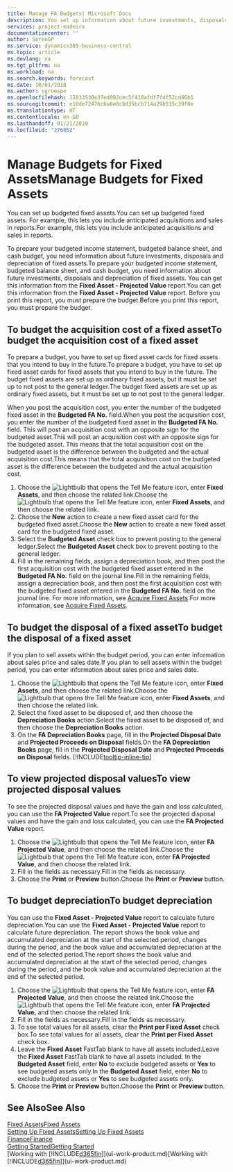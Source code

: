 ```yaml
---
title: Manage FA Budgets| Microsoft Docs
description: You set up information about future investments, disposals, and depreciation of fixed assets to help prepare budgets and forecasts.
services: project-madeira
documentationcenter: ''
author: SorenGP
ms.service: dynamics365-business-central
ms.topic: article
ms.devlang: na
ms.tgt_pltfrm: na
ms.workload: na
ms.search.keywords: forecast
ms.date: 10/01/2018
ms.author: sgroespe
ms.openlocfilehash: 12833530e37ed092cec5f410afdf7f4f52cd46b1
ms.sourcegitcommit: e10de72476c6a6e0cbd35bcb714a29b535c39f0e
ms.translationtype: HT
ms.contentlocale: en-GB
ms.lasthandoff: 01/21/2019
ms.locfileid: "276052"
---
```

# <a name="manage-budgets-for-fixed-assets"></a><span data-ttu-id="9a357-103">Manage Budgets for Fixed Assets</span><span class="sxs-lookup"><span data-stu-id="9a357-103">Manage Budgets for Fixed Assets</span></span>
<span data-ttu-id="9a357-104">You can set up budgeted fixed assets.</span><span class="sxs-lookup"><span data-stu-id="9a357-104">You can set up budgeted fixed assets.</span></span> <span data-ttu-id="9a357-105">For example, this lets you include anticipated acquisitions and sales in reports.</span><span class="sxs-lookup"><span data-stu-id="9a357-105">For example, this lets you include anticipated acquisitions and sales in reports.</span></span>  

<span data-ttu-id="9a357-106">To prepare your budgeted income statement, budgeted balance sheet, and cash budget, you need information about future investments, disposals and depreciation of fixed assets.</span><span class="sxs-lookup"><span data-stu-id="9a357-106">To prepare your budgeted income statement, budgeted balance sheet, and cash budget, you need information about future investments, disposals and depreciation of fixed assets.</span></span> <span data-ttu-id="9a357-107">You can get this information from the **Fixed Asset - Projected Value** report.</span><span class="sxs-lookup"><span data-stu-id="9a357-107">You can get this information from the **Fixed Asset - Projected Value** report.</span></span> <span data-ttu-id="9a357-108">Before you print this report, you must prepare the budget.</span><span class="sxs-lookup"><span data-stu-id="9a357-108">Before you print this report, you must prepare the budget.</span></span>  

## <a name="to-budget-the-acquisition-cost-of-a-fixed-asset"></a><span data-ttu-id="9a357-109">To budget the acquisition cost of a fixed asset</span><span class="sxs-lookup"><span data-stu-id="9a357-109">To budget the acquisition cost of a fixed asset</span></span>
<span data-ttu-id="9a357-110">To prepare a budget, you have to set up fixed asset cards for fixed assets that you intend to buy in the future.</span><span class="sxs-lookup"><span data-stu-id="9a357-110">To prepare a budget, you have to set up fixed asset cards for fixed assets that you intend to buy in the future.</span></span> <span data-ttu-id="9a357-111">The budget fixed assets are set up as ordinary fixed assets, but it must be set up to not post to the general ledger.</span><span class="sxs-lookup"><span data-stu-id="9a357-111">The budget fixed assets are set up as ordinary fixed assets, but it must be set up to not post to the general ledger.</span></span>

<span data-ttu-id="9a357-112">When you post the acquisition cost, you enter the number of the budgeted fixed asset in the **Budgeted FA No.** field.</span><span class="sxs-lookup"><span data-stu-id="9a357-112">When you post the acquisition cost, you enter the number of the budgeted fixed asset in the **Budgeted FA No.** field.</span></span> <span data-ttu-id="9a357-113">This will post an acquisition cost with an opposite sign for the budgeted asset.</span><span class="sxs-lookup"><span data-stu-id="9a357-113">This will post an acquisition cost with an opposite sign for the budgeted asset.</span></span> <span data-ttu-id="9a357-114">This means that the total acquisition cost on the budgeted asset is the difference between the budgeted and the actual acquisition cost.</span><span class="sxs-lookup"><span data-stu-id="9a357-114">This means that the total acquisition cost on the budgeted asset is the difference between the budgeted and the actual acquisition cost.</span></span>

1. <span data-ttu-id="9a357-115">Choose the ![Lightbulb that opens the Tell Me feature](media/ui-search/search_small.png "Tell me what you want to do") icon, enter **Fixed Assets**, and then choose the related link.</span><span class="sxs-lookup"><span data-stu-id="9a357-115">Choose the ![Lightbulb that opens the Tell Me feature](media/ui-search/search_small.png "Tell me what you want to do") icon, enter **Fixed Assets**, and then choose the related link.</span></span>
2. <span data-ttu-id="9a357-116">Choose the **New** action to create a new fixed asset card for the budgeted fixed asset.</span><span class="sxs-lookup"><span data-stu-id="9a357-116">Choose the **New** action to create a new fixed asset card for the budgeted fixed asset.</span></span>
3. <span data-ttu-id="9a357-117">Select the **Budgeted Asset** check box to prevent posting to the general ledger.</span><span class="sxs-lookup"><span data-stu-id="9a357-117">Select the **Budgeted Asset** check box to prevent posting to the general ledger.</span></span>
4. <span data-ttu-id="9a357-118">Fill in the remaining fields, assign a depreciation book, and then post the first acquisition cost with the budgeted fixed asset entered in the **Budgeted FA No.** field on the journal line.</span><span class="sxs-lookup"><span data-stu-id="9a357-118">Fill in the remaining fields, assign a depreciation book, and then post the first acquisition cost with the budgeted fixed asset entered in the **Budgeted FA No.** field on the journal line.</span></span> <span data-ttu-id="9a357-119">For more information, see [Acquire Fixed Assets](fa-how-acquire.md).</span><span class="sxs-lookup"><span data-stu-id="9a357-119">For more information, see [Acquire Fixed Assets](fa-how-acquire.md).</span></span>

## <a name="to-budget-the-disposal-of-a-fixed-asset"></a><span data-ttu-id="9a357-120">To budget the disposal of a fixed asset</span><span class="sxs-lookup"><span data-stu-id="9a357-120">To budget the disposal of a fixed asset</span></span>
<span data-ttu-id="9a357-121">If you plan to sell assets within the budget period, you can enter information about sales price and sales date.</span><span class="sxs-lookup"><span data-stu-id="9a357-121">If you plan to sell assets within the budget period, you can enter information about sales price and sales date.</span></span>

1. <span data-ttu-id="9a357-122">Choose the ![Lightbulb that opens the Tell Me feature](media/ui-search/search_small.png "Tell me what you want to do") icon, enter **Fixed Assets**, and then choose the related link.</span><span class="sxs-lookup"><span data-stu-id="9a357-122">Choose the ![Lightbulb that opens the Tell Me feature](media/ui-search/search_small.png "Tell me what you want to do") icon, enter **Fixed Assets**, and then choose the related link.</span></span>
2. <span data-ttu-id="9a357-123">Select the fixed asset to be disposed of, and then choose the **Depreciation Books** action.</span><span class="sxs-lookup"><span data-stu-id="9a357-123">Select the fixed asset to be disposed of, and then choose the **Depreciation Books** action.</span></span>
3. <span data-ttu-id="9a357-124">On the **FA Depreciation Books** page, fill in the **Projected Disposal Date** and **Projected Proceeds on Disposal** fields.</span><span class="sxs-lookup"><span data-stu-id="9a357-124">On the **FA Depreciation Books** page, fill in the **Projected Disposal Date** and **Projected Proceeds on Disposal** fields.</span></span> [!INCLUDE[tooltip-inline-tip](includes/tooltip-inline-tip_md.md)]

## <a name="to-view-projected-disposal-values"></a><span data-ttu-id="9a357-125">To view projected disposal values</span><span class="sxs-lookup"><span data-stu-id="9a357-125">To view projected disposal values</span></span>
<span data-ttu-id="9a357-126">To see the projected disposal values and have the gain and loss calculated, you can use the **FA Projected Value** report.</span><span class="sxs-lookup"><span data-stu-id="9a357-126">To see the projected disposal values and have the gain and loss calculated, you can use the **FA Projected Value** report.</span></span>

1. <span data-ttu-id="9a357-127">Choose the ![Lightbulb that opens the Tell Me feature](media/ui-search/search_small.png "Tell me what you want to do") icon, enter **FA Projected Value**, and then choose the related link.</span><span class="sxs-lookup"><span data-stu-id="9a357-127">Choose the ![Lightbulb that opens the Tell Me feature](media/ui-search/search_small.png "Tell me what you want to do") icon, enter **FA Projected Value**, and then choose the related link.</span></span>
2. <span data-ttu-id="9a357-128">Fill in the fields as necessary.</span><span class="sxs-lookup"><span data-stu-id="9a357-128">Fill in the fields as necessary.</span></span>
3. <span data-ttu-id="9a357-129">Choose the **Print** or **Preview** button.</span><span class="sxs-lookup"><span data-stu-id="9a357-129">Choose the **Print** or **Preview** button.</span></span>

## <a name="to-budget-depreciation"></a><span data-ttu-id="9a357-130">To budget depreciation</span><span class="sxs-lookup"><span data-stu-id="9a357-130">To budget depreciation</span></span>
<span data-ttu-id="9a357-131">You can use the **Fixed Asset - Projected Value** report to calculate future depreciation.</span><span class="sxs-lookup"><span data-stu-id="9a357-131">You can use the **Fixed Asset - Projected Value** report to calculate future depreciation.</span></span> <span data-ttu-id="9a357-132">The report shows the book value and accumulated depreciation at the start of the selected period, changes during the period, and the book value and accumulated depreciation at the end of the selected period.</span><span class="sxs-lookup"><span data-stu-id="9a357-132">The report shows the book value and accumulated depreciation at the start of the selected period, changes during the period, and the book value and accumulated depreciation at the end of the selected period.</span></span>

1. <span data-ttu-id="9a357-133">Choose the ![Lightbulb that opens the Tell Me feature](media/ui-search/search_small.png "Tell me what you want to do") icon, enter **FA Projected Value**, and then choose the related link.</span><span class="sxs-lookup"><span data-stu-id="9a357-133">Choose the ![Lightbulb that opens the Tell Me feature](media/ui-search/search_small.png "Tell me what you want to do") icon, enter **FA Projected Value**, and then choose the related link.</span></span>
2. <span data-ttu-id="9a357-134">Fill in the fields as necessary.</span><span class="sxs-lookup"><span data-stu-id="9a357-134">Fill in the fields as necessary.</span></span>
3. <span data-ttu-id="9a357-135">To see total values for all assets, clear the **Print per Fixed Asset** check box.</span><span class="sxs-lookup"><span data-stu-id="9a357-135">To see total values for all assets, clear the **Print per Fixed Asset** check box.</span></span>
4. <span data-ttu-id="9a357-136">Leave the **Fixed Asset** FastTab blank to have all assets included.</span><span class="sxs-lookup"><span data-stu-id="9a357-136">Leave the **Fixed Asset** FastTab blank to have all assets included.</span></span> <span data-ttu-id="9a357-137">In the **Budgeted Asset** field, enter **No** to exclude budgeted assets or **Yes** to see budgeted assets only.</span><span class="sxs-lookup"><span data-stu-id="9a357-137">In the **Budgeted Asset** field, enter **No** to exclude budgeted assets or **Yes** to see budgeted assets only.</span></span>
5. <span data-ttu-id="9a357-138">Choose the **Print** or **Preview** button.</span><span class="sxs-lookup"><span data-stu-id="9a357-138">Choose the **Print** or **Preview** button.</span></span>

## <a name="see-also"></a><span data-ttu-id="9a357-139">See Also</span><span class="sxs-lookup"><span data-stu-id="9a357-139">See Also</span></span>
[<span data-ttu-id="9a357-140">Fixed Assets</span><span class="sxs-lookup"><span data-stu-id="9a357-140">Fixed Assets</span></span>](fa-manage.md)  
[<span data-ttu-id="9a357-141">Setting Up Fixed Assets</span><span class="sxs-lookup"><span data-stu-id="9a357-141">Setting Up Fixed Assets</span></span>](fa-setup.md)  
[<span data-ttu-id="9a357-142">Finance</span><span class="sxs-lookup"><span data-stu-id="9a357-142">Finance</span></span>](finance.md)  
[<span data-ttu-id="9a357-143">Getting Started</span><span class="sxs-lookup"><span data-stu-id="9a357-143">Getting Started</span></span>](product-get-started.md)  
<span data-ttu-id="9a357-144">[Working with [!INCLUDE[d365fin](includes/d365fin_md.md)]](ui-work-product.md)</span><span class="sxs-lookup"><span data-stu-id="9a357-144">[Working with [!INCLUDE[d365fin](includes/d365fin_md.md)]](ui-work-product.md)</span></span>
